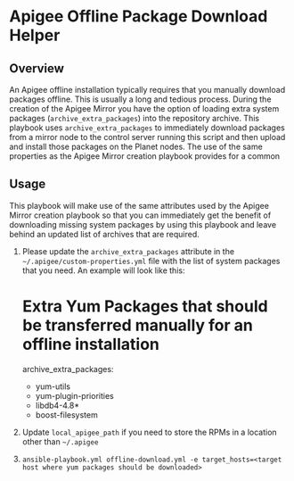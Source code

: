 # Apigee Offline Package Download Helper

## Overview

An Apigee offline installation typically requires that you manually download packages offline. This 
is usually a long and tedious process. During the creation of the Apigee Mirror you have the option 
of loading extra system packages (`archive_extra_packages`) into the repository archive. This 
playbook uses `archive_extra_packages` to immediately download packages from a mirror node to the 
control server running this script and then upload and install those packages on the Planet nodes. 
The use of the same properties as the Apigee Mirror creation playbook provides for a common

## Usage

This playbook will make use of the same attributes used by the Apigee Mirror creation playbook so that 
you can immediately get the benefit of downloading missing system packages by using this playbook 
and leave behind an updated list of archives that are required. 

1. Please update the `archive_extra_packages` attribute in the `~/.apigee/custom-properties.yml` file 
with the list of system packages that you need. An example will look like this: 


    # Extra Yum Packages that should be transferred manually for an offline installation
    archive_extra_packages:
    - yum-utils
    - yum-plugin-priorities
    - libdb4-4.8*
    - boost-filesystem
    
1. Update `local_apigee_path` if you need to store the RPMs in a location other than `~/.apigee`

1. `ansible-playbook.yml offline-download.yml -e target_hosts=<target host where yum packages should be downloaded>`

